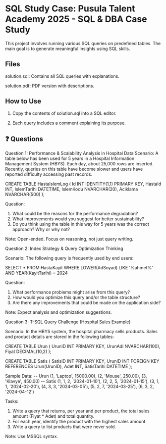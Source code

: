 # SQL Study Case: Pusula Talent Academy 2025 - SQL & DBA Case Study

This project involves running various SQL queries on predefined tables. The main goal is to generate meaningful insights using SQL skills.

## Files

solution.sql: Contains all SQL queries with explanations.

solution.pdf: PDF version with descriptions.

## How to Use

1. Copy the contents of solution.sql into a SQL editor.

2. Each query includes a comment explaining its purpose.



## ❓ Questions

Question 1: Performance & Scalability Analysis in Hospital Data
Scenario:
A table below has been used for 5 years in a Hospital Information Management System (HBYS). Each day, about
25,000 rows are inserted.
Recently, queries on this table have become slower and users have reported difficulty accessing past records.


CREATE TABLE HastaIslemLog (
 Id INT IDENTITY(1,1) PRIMARY KEY,
 HastaId INT,
 IslemTarihi DATETIME,
 IslemKodu NVARCHAR(20),
 Aciklama NVARCHAR(500)
);


Question:
1. What could be the reasons for the performance degradation?
2. What improvements would you suggest for better sustainability?
3. Do you think using the table in this way for 5 years was the correct approach? Why or why not?

Note: Open-ended. Focus on reasoning, not just query writing.

Question 2: Index Strategy & Query Optimization Thinking

Scenario:
The following query is frequently used by end users:

SELECT *
FROM HastaKayit
WHERE LOWER(AdSoyad) LIKE '%ahmet%' AND YEAR(KayitTarihi) = 2024

Question:
1. What performance problems might arise from this query?
2. How would you optimize this query and/or the table structure?
3. Are there any improvements that could be made on the application side?

Note: Expect analysis and optimization suggestions.

Question 3: T-SQL Query Challenge (Hospital Sales Example)

Scenario:
In the HBYS system, the hospital pharmacy sells products. Sales and product details are stored in the following tables:


CREATE TABLE Urun (
 UrunID INT PRIMARY KEY,
 UrunAdi NVARCHAR(100),
 Fiyat DECIMAL(10,2)
);

CREATE TABLE Satis (
 SatisID INT PRIMARY KEY,
 UrunID INT FOREIGN KEY REFERENCES Urun(UrunID),
 Adet INT,
 SatisTarihi DATETIME
);


Sample Data:
-- Urun
(1, 'Laptop', 15000.00), (2, 'Mouse', 250.00), (3, 'Klavye', 450.00)
-- Satis
(1, 1, 2, '2024-01-10'), (2, 2, 5, '2024-01-15'), (3, 1, 1, '2024-02-20'),
(4, 3, 3, '2024-03-05'), (5, 2, 7, '2024-03-25'), (6, 3, 2, '2024-04-12')


Tasks:
1. Write a query that returns, per year and per product, the total sales amount (Fiyat * Adet) and total quantity.
2. For each year, identify the product with the highest sales amount.
3. Write a query to list products that were never sold.


Note: Use MSSQL syntax.
